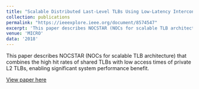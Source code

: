 ```yaml
---
title: "Scalable Distributed Last-Level TLBs Using Low-Latency Interconnects"
collection: publications
permalink: "https://ieeexplore.ieee.org/document/8574547"
excerpt: 'This paper describes NOCSTAR (NOCs for scalable TLB architecture) that combines the high hit rates of shared TLBs with low access times of private L2 TLBs, enabling significant system performance benefit'
venue: 'MICRO'
data: '2018'
---
```

This paper describes NOCSTAR (NOCs for scalable TLB architecture) that combines the high hit rates of shared TLBs with low access times of private L2 TLBs, enabling significant system performance benefit.

[View paper here](https://ieeexplore.ieee.org/document/8574547)

